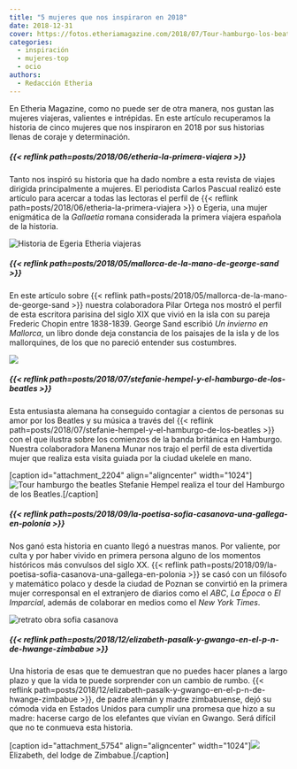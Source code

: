 ```yaml
---
title: "5 mujeres que nos inspiraron en 2018"
date: 2018-12-31
cover: https://fotos.etheriamagazine.com/2018/07/Tour-hamburgo-los-beatles-stefanie.jpg
categories: 
  - inspiración
  - mujeres-top
  - ocio
authors: 
  - Redacción Etheria
---
```


En Etheria Magazine, como no puede ser de otra manera, nos gustan las mujeres viajeras, valientes e intrépidas. En este artículo recuperamos la historia de cinco mujeres que nos inspiraron en 2018 por sus historias llenas de coraje y determinación.

##### {{< reflink path=posts/2018/06/etheria-la-primera-viajera >}}

Tanto nos inspiró su historia que ha dado nombre a esta revista de viajes dirigida principalmente a mujeres. El periodista Carlos Pascual realizó este artículo para acercar a todas las lectoras el perfil de {{< reflink path=posts/2018/06/etheria-la-primera-viajera >}} o Egeria, una mujer enigmática de la _Gallaetia_ romana considerada la primera viajera española de la historia.

![Historia de Egeria Etheria viajeras](https://fotos.etheriamagazine.com/2018/06/viaje-de-egeria-1.jpg)

##### {{< reflink path=posts/2018/05/mallorca-de-la-mano-de-george-sand >}}

En este artículo sobre {{< reflink path=posts/2018/05/mallorca-de-la-mano-de-george-sand >}} nuestra colaboradora Pilar Ortega nos mostró el perfil de esta escritora parisina del siglo XIX que vivió en la isla con su pareja Frederic Chopin entre 1838-1839. George Sand escribió _Un invierno en Mallorca_, un libro donde deja constancia de los paisajes de la isla y de los mallorquines, de los que no pareció entender sus costumbres.

![](https://fotos.etheriamagazine.com/2018/05/George-Sand-y-Mallorca.jpg)

##### {{< reflink path=posts/2018/07/stefanie-hempel-y-el-hamburgo-de-los-beatles >}}

Esta entusiasta alemana ha conseguido contagiar a cientos de personas su amor por los Beatles y su música a través del {{< reflink path=posts/2018/07/stefanie-hempel-y-el-hamburgo-de-los-beatles >}} con el que ilustra sobre los comienzos de la banda británica en Hamburgo. Nuestra colaboradora Manena Munar nos trajo el perfil de esta divertida mujer que realiza esta visita guiada por la ciudad ukelele en mano.

\[caption id="attachment\_2204" align="aligncenter" width="1024"\]![Tour hamburgo the beatles](https://fotos.etheriamagazine.com/2018/07/Tour-hamburgo-los-beatles-5.jpg) Stefanie Hempel realiza el tour del Hamburgo de los Beatles.\[/caption\]

##### {{< reflink path=posts/2018/09/la-poetisa-sofia-casanova-una-gallega-en-polonia >}}

Nos ganó esta historia en cuanto llegó a nuestras manos. Por valiente, por culta y por haber vivido en primera persona alguno de los momentos históricos más convulsos del siglo XX. {{< reflink path=posts/2018/09/la-poetisa-sofia-casanova-una-gallega-en-polonia >}} se casó con un filósofo y matemático polaco y desde la ciudad de Poznan se convirtió en la primera mujer corresponsal en el extranjero de diarios como el _ABC_, _La Época_ o _El Imparcial_, además de colaborar en medios como el _New York Times_.

![retrato obra sofia casanova](https://fotos.etheriamagazine.com/2018/09/Sofia-Casanova-Etheria-magazine.jpg)

##### {{< reflink path=posts/2018/12/elizabeth-pasalk-y-gwango-en-el-p-n-de-hwange-zimbabue >}}

Una historia de esas que te demuestran que no puedes hacer planes a largo plazo y que la vida te puede sorprender con un cambio de rumbo. {{< reflink path=posts/2018/12/elizabeth-pasalk-y-gwango-en-el-p-n-de-hwange-zimbabue >}}, de padre alemán y madre zimbabuense, dejó su cómoda vida en Estados Unidos para cumplir una promesa que hizo a su madre: hacerse cargo de los elefantes que vivían en Gwango. Será difícil que no te conmueva esta historia.

\[caption id="attachment\_5754" align="aligncenter" width="1024"\]![](https://fotos.etheriamagazine.com/2018/12/Elizabet-lodge-zinbabue-mujer-etheria.jpg) Elizabeth, del lodge de Zimbabue.\[/caption\]
